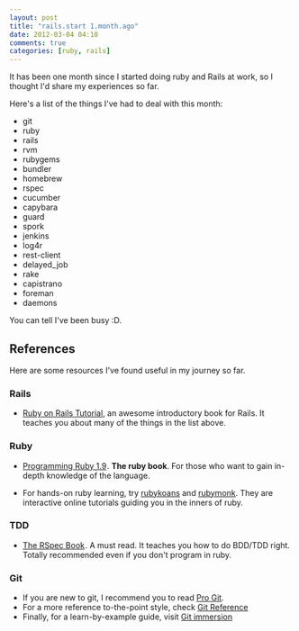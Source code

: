 ```yaml
---
layout: post
title: "rails.start 1.month.ago"
date: 2012-03-04 04:10
comments: true
categories: [ruby, rails]
---
```

It has been one month since I started doing ruby and Rails at work, so I
 thought I'd share my experiences so far.

Here's a list of the things I've had to deal with this month:

- git
- ruby
- rails
- rvm
- rubygems
- bundler
- homebrew
- rspec
- cucumber
- capybara
- guard
- spork
- jenkins
- log4r
- rest-client
- delayed_job
- rake
- capistrano
- foreman
- daemons

You can tell I've been busy :D.

## References
Here are some resources I've found useful in my journey so far.


### Rails
- [Ruby on Rails Tutorial](http://ruby.railstutorial.org/ruby-on-rails-tutorial-book?version=3.2), an awesome introductory book for Rails. It teaches you about many of the things in the list above.


### Ruby
- <a href="http://www.amazon.co.uk/gp/product/1934356085/ref=as_li_qf_sp_asin_tl?ie=UTF8&tag=wwwsharpbites-21&linkCode=as2&camp=1634&creative=6738&creativeASIN=1934356085">Programming Ruby 1.9</a><img src="http://www.assoc-amazon.co.uk/e/ir?t=wwwsharpbites-21&l=as2&o=2&a=1934356085" width="1" height="1" border="0" alt="" style="border:none !important; margin:0px !important;" />. **The ruby book**.
For those who want to gain in-depth knowledge of the language.

- For hands-on ruby learning, try [rubykoans](http://rubykoans.com/) and [rubymonk](http://rubymonk.com/).
They are interactive online tutorials guiding you in the inners of ruby.


### TDD
- <a href="http://www.amazon.co.uk/gp/product/1934356379/ref=as_li_tf_tl?ie=UTF8&tag=wwwsharpbites-21&linkCode=as2&camp=1634&creative=6738&creativeASIN=1934356379">The RSpec Book</a><img src="http://www.assoc-amazon.co.uk/e/ir?t=wwwsharpbites-21&l=as2&o=2&a=1934356379" width="1" height="1" border="0" alt="" style="border:none !important; margin:0px !important;" />. A
 must read. It teaches you how to do BDD/TDD right. Totally recommended even if you don't program in ruby.


### Git
- If you are new to git, I recommend you to read [Pro Git](http://progit.org/book/).
- For a more reference to-the-point style, check [Git Reference](http://gitref.org/)
- Finally, for a learn-by-example guide, visit [Git immersion](http://gitimmersion.com/)
